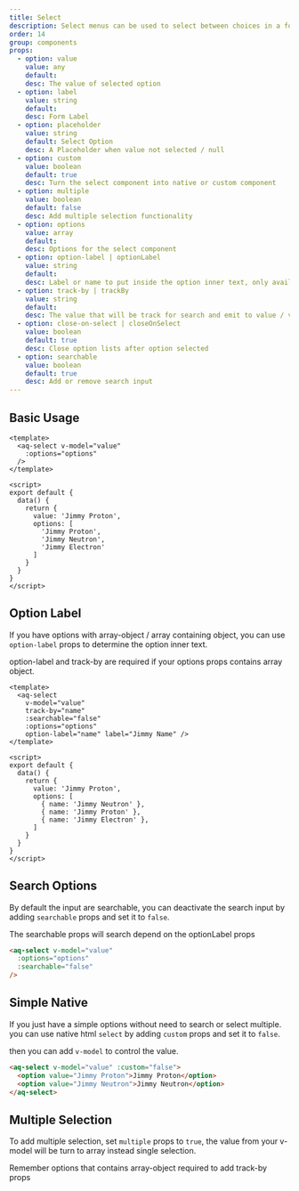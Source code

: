 ```yaml
---
title: Select
description: Select menus can be used to select between choices in a form
order: 14
group: components
props:
  - option: value
    value: any
    default:
    desc: The value of selected option
  - option: label
    value: string
    default:
    desc: Form Label
  - option: placeholder
    value: string
    default: Select Option
    desc: A Placeholder when value not selected / null
  - option: custom
    value: boolean
    default: true
    desc: Turn the select component into native or custom component
  - option: multiple
    value: boolean
    default: false
    desc: Add multiple selection functionality
  - option: options
    value: array
    default:
    desc: Options for the select component
  - option: option-label | optionLabel
    value: string
    default:
    desc: Label or name to put inside the option inner text, only available for array-object
  - option: track-by | trackBy
    value: string
    default:
    desc: The value that will be track for search and emit to value / v-model
  - option: close-on-select | closeOnSelect
    value: boolean
    default: true
    desc: Close option lists after option selected
  - option: searchable
    value: boolean
    default: true
    desc: Add or remove search input
---
```


## Basic Usage

<example-select section="custom"></example-select>

```vue
<template>
  <aq-select v-model="value"
    :options="options"
  />
</template>

<script>
export default {
  data() {
    return {
      value: 'Jimmy Proton',
      options: [
        'Jimmy Proton',
        'Jimmy Neutron',
        'Jimmy Electron'
      ]
    }
  }
}
</script>
```

## Option Label
If you have options with array-object / array containing object, you can use `option-label` props to determine the option inner text.

<div class="mb-4">
  <aq-alert type="warning">
    <p>
      option-label and track-by are required if your options props contains array object.
    </p>
  </aq-alert>
</div>

<example-select section="optionLabel"></example-select>

```vue
<template>
  <aq-select
    v-model="value"
    track-by="name"
    :searchable="false"
    :options="options"
    option-label="name" label="Jimmy Name" />
</template>

<script>
export default {
  data() {
    return {
      value: 'Jimmy Proton',
      options: [
        { name: 'Jimmy Neutron' },
        { name: 'Jimmy Proton' },
        { name: 'Jimmy Electron' },
      ]
    }
  }
}
</script>
```

## Search Options

By default the input are searchable, you can deactivate the search input by adding `searchable` props and set it to `false`.

<example-select section="search"></example-select>

<aq-alert type="warning">
  <p>The searchable props will search depend on the optionLabel props</p>
</aq-alert>

```html
<aq-select v-model="value"
  :options="options"
  :searchable="false"
/>
```

## Simple Native

If you just have a simple options without need to search or select multiple. you can use native html `select` by adding `custom` props and set it to `false`.

then you can add `v-model` to control the value.

<example-select section="native"></example-select>

```html
<aq-select v-model="value" :custom="false">
  <option value="Jimmy Proton">Jimmy Proton</option>
  <option value="Jimmy Neutron">Jimmy Neutron</option>
</aq-select>
```

## Multiple Selection

To add multiple selection, set `multiple` props to `true`, the value from your v-model will be turn to array instead single selection.

<example-select section="multiple"></example-select>

<div class="mb-4">
  <aq-alert type="warning">
    Remember options that contains array-object required to add track-by props
  </aq-alert>
</div>